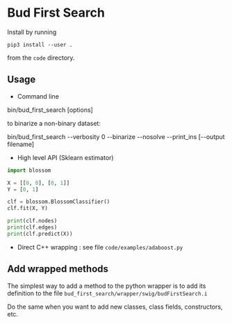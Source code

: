# Bud First Search

Install by running

```
pip3 install --user .
```

from the `code` directory.

## Usage

- Command line

bin/bud_first_search <datafile> [options]

to binarize a non-binary dataset:

bin/bud_first_search <datafile> --verbosity 0 --binarize --nosolve --print_ins [--output filename]

- High level API (Sklearn estimator)

```python
import blossom

X = [[0, 0], [0, 1]]
Y = [0, 1]

clf = blossom.BlossomClassifier()
clf.fit(X, Y)

print(clf.nodes)
print(clf.edges)
print(clf.predict(X))
```

- Direct C++ wrapping : see file `code/examples/adaboost.py`

## Add wrapped methods

The simplest way to add a method to the python wrapper is to add its definition
to the file `bud_first_search/wrapper/swig/budFirstSearch.i`

Do the same when you want to add new classes, class fields, constructors, etc.

